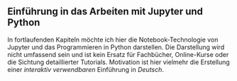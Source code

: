 ## Einführung in das Arbeiten mit Jupyter und Python

In fortlaufenden Kapiteln möchte ich hier die Notebook-Technologie von Jupyter und das Programmieren in Python darstellen. Die Darstellung wird nicht umfassend sein und ist kein Ersatz für Fachbücher, Online-Kurse oder die Sichtung detaillierter Tutorials. Motivation ist hier vielmehr die Erstellung einer _interaktiv verwendbaren_ Einführung in _Deutsch_.
